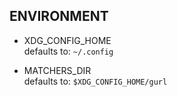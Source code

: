 ## ENVIRONMENT

- XDG_CONFIG_HOME  
  defaults to: `~/.config`

- MATCHERS_DIR  
  defaults to: `$XDG_CONFIG_HOME/gurl`
